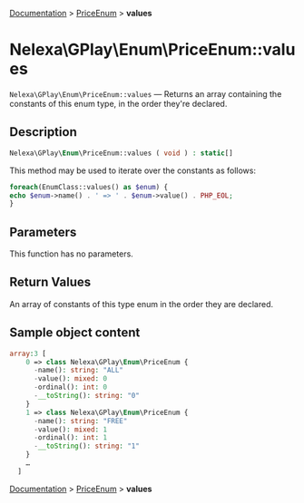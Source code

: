 [Documentation](../../README.md) > [PriceEnum](README.md) > **values**

# Nelexa\GPlay\Enum\PriceEnum::values
`Nelexa\GPlay\Enum\PriceEnum::values` — Returns an array containing the constants of this enum type, in the order they're declared.

## Description
```php
Nelexa\GPlay\Enum\PriceEnum::values ( void ) : static[]
```
This method may be used to iterate over the constants as follows:

```php
foreach(EnumClass::values() as $enum) {
echo $enum->name() . ' => ' . $enum->value() . PHP_EOL;
}
```

## Parameters
This function has no parameters.

## Return Values
An array of constants of this type enum in the order they are declared.

## Sample object content
```php
array:3 [
    0 => class Nelexa\GPlay\Enum\PriceEnum {
      -name(): string: "ALL"
      -value(): mixed: 0
      -ordinal(): int: 0
      -__toString(): string: "0"
    }
    1 => class Nelexa\GPlay\Enum\PriceEnum {
      -name(): string: "FREE"
      -value(): mixed: 1
      -ordinal(): int: 1
      -__toString(): string: "1"
    }
    …
  ]
```

[Documentation](../../README.md) > [PriceEnum](README.md) > **values**
